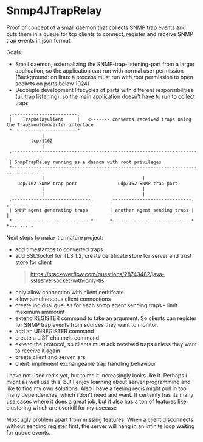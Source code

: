 # Snmp4JTrapRelay
Proof of concept of a small daemon that collects SNMP trap events and puts them in a queue
for tcp clients to connect, register and receive SNMP trap events in json format

Goals:
 - Small daemon, externalizing the SNMP-trap-listening-part from a larger application, so the application can run with normal user permission
   (Background: on linux a process must run with root permission to open sockets on ports below 1024)
 - Decouple development lifecycles of parts with different responsibilities (ui, trap listening), so the main application doesn't have to run to collect traps


```
 .------------------------.
 |    TrapRelayClient     |   <------- converts received traps using the TrapEventConverter interface
 *------------------------*
             |
         tcp/1162
             |
 .---------------------------------------------------------------------------- - - -
 | SnmpTrapRelay running as a daemon with root privileges
 *---------------------------------------------------------------------------- - - -
             |                                    |
    udp/162 SNMP trap port               udp/162 SNMP trap port
             |                                    |
             |                                    |
 .-----------------------------.      .-----------------------------.     .--- - - -
 | SNMP agent generating traps |      | another agent sending traps |     |
 *-----------------------------*      *-----------------------------*     *--- - - -
```


Next steps to make it a mature project:

   - add timestamps to converted traps
   - add SSLSocket for TLS 1.2, create certificate store for server and trust store for client
        > https://stackoverflow.com/questions/28743482/java-sslserversocket-with-only-tls
   - only allow connection with client ceritifcate
   - allow simultaneous client connections
   - create indidual queues for each snmp agent sending traps - limit maximum ammount
   - extend REGISTER command to take an argument. So clients can register for SNMP trap events
     from sources they want to monitor.
   - add an UNREGISTER command
   - create a LIST channels command
   - extend the protocol, so clients must ack received traps unless they want to receive it again
   - create client and server jars
   - client: implement exchangeable trap handling behaviour


I have not used redis yet, but to me it increasingly looks like it.
Perhaps i might as well use this, but I enjoy learning about server programming and like to find my own solutions.
Also I have a feeling redis might pull in too many dependencies, which i don't need and want.
It certainly has its many use cases where it does a great job, but it also has a ton of
features like clustering which are overkill for my usecase
  
Most ugly problem apart from missing features: When a client disconnects without
sending register first, the server will hang in an infinite loop waiting for queue events.

